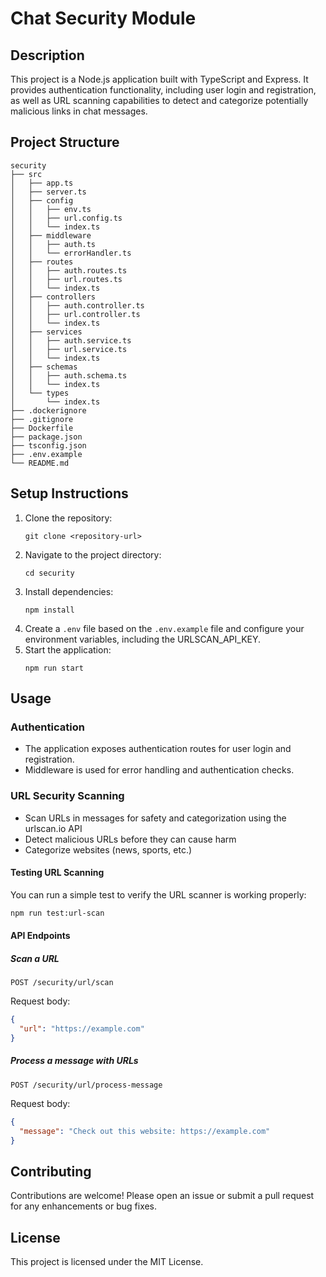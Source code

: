 # Chat Security Module

## Description
This project is a Node.js application built with TypeScript and Express. It provides authentication functionality, including user login and registration, as well as URL scanning capabilities to detect and categorize potentially malicious links in chat messages.

## Project Structure
```
security
├── src
│   ├── app.ts
│   ├── server.ts
│   ├── config
│   │   ├── env.ts
│   │   ├── url.config.ts
│   │   └── index.ts
│   ├── middleware
│   │   ├── auth.ts
│   │   └── errorHandler.ts
│   ├── routes
│   │   ├── auth.routes.ts
│   │   ├── url.routes.ts
│   │   └── index.ts
│   ├── controllers
│   │   ├── auth.controller.ts
│   │   ├── url.controller.ts
│   │   └── index.ts
│   ├── services
│   │   ├── auth.service.ts
│   │   ├── url.service.ts
│   │   └── index.ts
│   ├── schemas
│   │   ├── auth.schema.ts
│   │   └── index.ts
│   └── types
│       └── index.ts
├── .dockerignore
├── .gitignore
├── Dockerfile
├── package.json
├── tsconfig.json
├── .env.example
└── README.md
```

## Setup Instructions
1. Clone the repository:
   ```
   git clone <repository-url>
   ```
2. Navigate to the project directory:
   ```
   cd security
   ```
3. Install dependencies:
   ```
   npm install
   ```
4. Create a `.env` file based on the `.env.example` file and configure your environment variables, including the URLSCAN_API_KEY.
5. Start the application:
   ```
   npm run start
   ```

## Usage

### Authentication
- The application exposes authentication routes for user login and registration.
- Middleware is used for error handling and authentication checks.

### URL Security Scanning
- Scan URLs in messages for safety and categorization using the urlscan.io API
- Detect malicious URLs before they can cause harm
- Categorize websites (news, sports, etc.)

#### Testing URL Scanning

You can run a simple test to verify the URL scanner is working properly:

```bash
npm run test:url-scan
```

#### API Endpoints

##### Scan a URL
```
POST /security/url/scan
```

Request body:
```json
{
  "url": "https://example.com"
}
```

##### Process a message with URLs
```
POST /security/url/process-message
```

Request body:
```json
{
  "message": "Check out this website: https://example.com"
}
```

## Contributing
Contributions are welcome! Please open an issue or submit a pull request for any enhancements or bug fixes.

## License
This project is licensed under the MIT License.